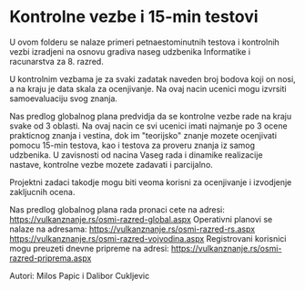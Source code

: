 # Kontrolne vezbe i 15-min testovi

U ovom folderu se nalaze primeri petnaestominutnih testova i kontrolnih vezbi 
izradjeni na osnovu gradiva naseg udzbenika Informatike i racunarstva za 8. razred.

U kontrolnim vezbama je za svaki zadatak naveden broj bodova koji on nosi, 
a na kraju je data skala za ocenjivanje. Na ovaj nacin ucenici mogu izvrsiti 
samoevaluaciju svog znanja.

Nas predlog globalnog plana predvidja da se kontrolne vezbe rade na kraju svake 
od 3 oblasti. Na ovaj nacin ce svi ucenici imati najmanje po 3 ocene prakticnog znanja i vestina, 
dok im "teorijsko" znanje mozete ocenjivati pomocu 15-min testova, kao i testova za proveru znanja
iz samog udzbenika. U zavisnosti od nacina Vaseg rada i dinamike realizacije nastave, 
kontrolne vezbe mozete zadavati i parcijalno.  

Projektni zadaci takodje mogu biti veoma korisni za ocenjivanje i izvodjenje zakljucnih ocena. 

Nas predlog globalnog plana rada pronaci cete na adresi:
https://vulkanznanje.rs/osmi-razred-global.aspx
Operativni planovi se nalaze na adresama:
https://vulkanznanje.rs/osmi-razred-rs.aspx
https://vulkanznanje.rs/osmi-razred-vojvodina.aspx
Registrovani korisnici mogu preuzeti dnevne pripreme na adresi:
https://vulkanznanje.rs/osmi-razred-priprema.aspx 


Autori:
Milos Papic i Dalibor Cukljevic

 


